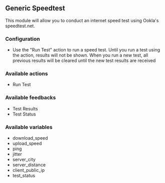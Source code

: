## Generic Speedtest

This module will allow you to conduct an internet speed test using Ookla's speedtest.net.

### Configuration

- Use the "Run Test" action to run a speed test. Until you run a test using the action, results will not be shown. When you run a new test, all previous results will be cleared until the new test results are received

### Available actions

- Run Test

### Available feedbacks

- Test Results
- Test Status

### Available variables

- download_speed
- upload_speed
- ping
- jitter
- server_city
- server_distance
- client_public_ip
- test_status
